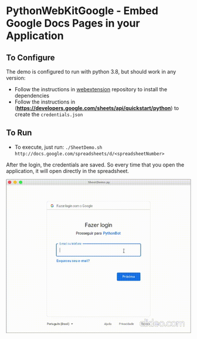 
# PythonWebKitGoogle - Embed Google Docs Pages in your Application 

## To Configure
The demo is configured to run with python 3.8, but should work in any version:
- Follow the instructions in [webextension](https://github.com/aperezdc/webkit2gtk-python-webextension-example) repository to install the dependencies
- Follow the instructions in (**https://developers.google.com/sheets/api/quickstart/python**) to create the `credentials.json`
## To Run
- To execute, just run:
`./SheetDemo.sh http://docs.google.com/spreadsheets/d/<spreadsheetNumber>`

After the login, the credentials are saved. So every time that you open the application, it will open directly in the spreadsheet.

![](video.gif)
